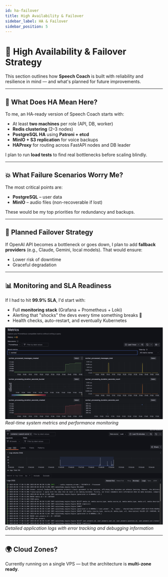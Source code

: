 ```yaml
---
id: ha-failover
title: High Availability & Failover
sidebar_label: HA & Failover
sidebar_position: 5
---
```


# 🔐 High Availability & Failover Strategy

This section outlines how **Speech Coach** is built with reliability and resilience in mind — and what's planned for future improvements.

---

## 🧱 What Does HA Mean Here?

To me, an HA-ready version of Speech Coach starts with:

- At least **two machines** per role (API, DB, worker)
- **Redis clustering** (2–3 nodes)
- **PostgreSQL HA** using **Patroni + etcd**
- **MinIO + S3 replication** for voice backups
- **HAProxy** for routing across FastAPI nodes and DB leader

I plan to run **load tests** to find real bottlenecks before scaling blindly.

---

## 💥 What Failure Scenarios Worry Me?

The most critical points are:

- **PostgreSQL** – user data
- **MinIO** – audio files (non-recoverable if lost)

These would be my top priorities for redundancy and backups.

---

## 🔄 Planned Failover Strategy

If OpenAI API becomes a bottleneck or goes down, I plan to add **fallback providers** (e.g., Claude, Gemini, local models). That would ensure:

- Lower risk of downtime
- Graceful degradation

---

## 📊 Monitoring and SLA Readiness

If I had to hit **99.9% SLA**, I'd start with:

- Full **monitoring stack** (Grafana + Prometheus + Loki)
- Alerting that "shocks" the devs every time something breaks 🫨
- Health checks, auto-restart, and eventually Kubernetes

![System Monitoring Dashboard](/img/monitoring_ex.png)
*Real-time system metrics and performance monitoring*

![Application Logs](/img/logs_ex.png)
*Detailed application logs with error tracking and debugging information*

---

## 🌍 Cloud Zones?

Currently running on a single VPS — but the architecture is **multi-zone ready**.
